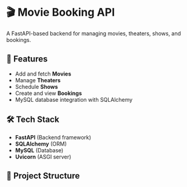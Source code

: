 # 🎬 Movie Booking API

A FastAPI-based backend for managing movies, theaters, shows, and bookings.

## 🚀 Features
- Add and fetch **Movies**
- Manage **Theaters**
- Schedule **Shows**
- Create and view **Bookings**
- MySQL database integration with SQLAlchemy

## 🛠️ Tech Stack
- **FastAPI** (Backend framework)
- **SQLAlchemy** (ORM)
- **MySQL** (Database)
- **Uvicorn** (ASGI server)

## 📂 Project Structure
